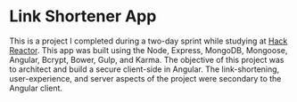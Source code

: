 # Link Shortener App

This is a project I completed during a two-day sprint while studying at [Hack Reactor](http://hackreactor.com). This app was built using the Node, Express, MongoDB, Mongoose, Angular, Bcrypt, Bower, Gulp, and Karma. The objective of this project was to architect and build a secure client-side in Angular. The link-shortening, user-experience, and server aspects of the project were secondary to the Angular client.
